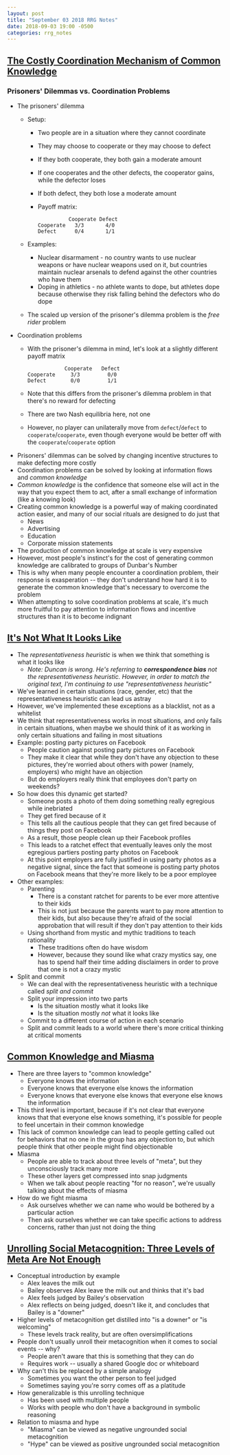 ```yaml
---
layout: post
title: "September 03 2018 RRG Notes"
date: 2018-09-03 19:00 -0500
categories: rrg_notes
---
```


## [The Costly Coordination Mechanism of Common Knowledge](https://www.greaterwrong.com/posts/9QxnfMYccz9QRgZ5z/the-costly-coordination-mechanism-of-common-knowledge)

### Prisoners' Dilemmas vs. Coordination Problems

- The prisoners' dilemma
  - Setup:
    - Two people are in a situation where they cannot coordinate
    - They may choose to cooperate or they may choose to defect
    - If they both cooperate, they both gain a moderate amount
    - If one cooperates and the other defects, the cooperator gains, while the defector loses
    - If both defect, they both lose a moderate amount
    - Payoff matrix:

        ```
                  Cooperate Defect
        Cooperate   3/3       4/0
        Defect      0/4       1/1
        ```

  - Examples:
    - Nuclear disarmament - no country wants to use nuclear weapons or have nuclear weapons used on it, but countries maintain nuclear arsenals to defend against the other countries who have them
    - Doping in athletics - no athlete wants to dope, but athletes dope because otherwise they risk falling behind the defectors who do dope
  - The scaled up version of the prisoner's dilemma problem is the *free rider* problem
- Coordination problems
  - With the prisoner's dilemma in mind, let's look at a slightly different payoff matrix

      ```
                  Cooperate   Defect
      Cooperate     3/3         0/0
      Defect        0/0         1/1
      ```

  - Note that this differs from the prisoner's dilemma problem in that there's no reward for defecting
  - There are two Nash equilibria here, not one
  - However, no player can unilaterally move from `defect`/`defect` to `cooperate`/`cooperate`, even though everyone would be better off with the `cooperate`/`cooperate` option
- Prisoners' dilemmas can be solved by changing incentive structures to make defecting more costly
- Coordination problems can be solved by looking at information flows and *common knowledge*
- *Common knowledge* is the confidence that someone else will act in the way that you expect them to act, after a small exchange of information (like a knowing look)
- Creating common knowledge is a powerful way of making coordinated action easier, and many of our social rituals are designed to do just that
  - News
  - Advertising
  - Education
  - Corporate mission statements
- The production of common knowledge at scale is very expensive
- However, most people's instinct's for the cost of generating common knowledge are calibrated to groups of Dunbar's Number
- This is why when many people encounter a coordination problem, their response is exasperation -- they don't understand how hard it is to generate the common knowledge that's necessary to overcome the problem
- When attempting to solve coordination problems at scale, it's much more fruitful to pay attention to information flows and incentive structures than it is to become indignant

## [It's Not What It Looks Like](https://medium.com/@ThingMaker/its-not-what-it-looks-like-cde2c6104455)

- The *representativeness heuristic* is when we think that something is what it looks like
  - *Note: Duncan is wrong. He's referring to **correspondence bias** not the representativeness heuristic. However, in order to match the original text, I'm continuing to use "representativeness heuristic"*
- We've learned in certain situations (race, gender, etc) that the representativeness heuristic can lead us astray
- However, we've implemented these exceptions as a blacklist, not as a whitelist
- We think that representativeness works in most situations, and only fails in certain situations, when maybe we should think of it as working in only certain situations and failing in most situations
- Example: posting party pictures on Facebook
  - People caution against posting party pictures on Facebook
  - They make it clear that while they don't have any objection to these pictures, they're worried about others with power (namely, employers) who might have an objection
  - But do employers really think that employees don't party on weekends?
- So how does this dynamic get started?
  - Someone posts a photo of them doing something really egregious while inebriated
  - They get fired because of it
  - This tells all the cautious people that they can get fired because of things they post on Facebook
  - As a result, those people clean up their Facebook profiles
  - This leads to a ratchet effect that eventually leaves only the most egregious partiers posting party photos on Facebook
  - At this point employers are fully justified in using party photos as a negative signal, since the fact that someone is posting party photos on Facebook means that they're more likely to be a poor employee
- Other examples:
  - Parenting
    - There is a constant ratchet for parents to be ever more attentive to their kids
    - This is not just because the parents want to pay more attention to their kids, but also because they're afraid of the social approbation that will result if they don't pay attention to their kids
  - Using shorthand from mystic and mythic traditions to teach rationality
    - These traditions often do have wisdom
    - However, because they sound like what crazy mystics say, one has to spend half their time adding disclaimers in order to prove that one is not a crazy mystic
- Split and commit
  - We can deal with the representativeness heuristic with a technique called *split and commit*
  - Split your impression into two parts
    - Is the situation mostly what it looks like
    - Is the situation mostly *not* what it looks like
  - Commit to a different course of action in each scenario
  - Split and commit leads to a world where there's more critical thinking at critical moments

## [Common Knowledge and Miasma](https://medium.com/@ThingMaker/common-knowledge-and-miasma-20d0076f9c8e)

- There are three layers to "common knowledge"
  - Everyone knows the information
  - Everyone knows that everyone else knows the information
  - Everyone knows that everyone else knows that everyone else knows the information
- This third level is important, because if it's not clear that everyone knows that that everyone else knows something, it's possible for people to feel uncertain in their common knowledge
- This lack of common knowledge can lead to people getting called out for behaviors that no one in the group has any objection to, but which people think that other people might find objectionable
- Miasma
  - People are able to track about three levels of "meta", but they unconsciously track many more
  - These other layers get compressed into snap judgments
  - When we talk about people reacting "for no reason", we're usually talking about the effects of miasma
- How do we fight miasma
  - Ask ourselves whether we can name who would be bothered by a particular action
  - Then ask ourselves whether we can take specific actions to address concerns, rather than just not doing the thing

## [Unrolling Social Metacognition: Three Levels of Meta Are Not Enough](https://www.greaterwrong.com/posts/K4eDzqS2rbcBDsCLZ/unrolling-social-metacognition-three-levels-of-meta-are-not)

- Conceptual introduction by example
  - Alex leaves the milk out
  - Bailey observes Alex leave the milk out and thinks that it's bad
  - Alex feels judged by Bailey's observation
  - Alex reflects on being judged, doesn't like it, and concludes that Bailey is a "downer"
- Higher levels of metacognition get distilled into "is a downer" or "is welcoming"
  - These levels track reality, but are often oversimplifications
- People don't usually unroll their metacognition when it comes to social events -- why?
  - People aren't aware that this is something that they can do
  - Requires work -- usually a shared Google doc or whiteboard
- Why can't this be replaced by a simple analogy
  - Sometimes you want the other person to feel judged
  - Sometimes saying you're sorry comes off as a platitude
- How generalizable is this unrolling technique
  - Has been used with multiple people
  - Works with people who don't have a background in symbolic reasoning
- Relation to miasma and hype
  - "Miasma" can be viewed as negative ungrounded social metacognition
  - "Hype" can be viewed as positive ungrounded social metacognition
